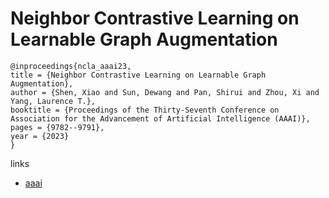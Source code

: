 # Neighbor Contrastive Learning on Learnable Graph Augmentation

```
@inproceedings{ncla_aaai23,
title = {Neighbor Contrastive Learning on Learnable Graph Augmentation},
author = {Shen, Xiao and Sun, Dewang and Pan, Shirui and Zhou, Xi and Yang, Laurence T.},
booktitle = {Proceedings of the Thirty-Seventh Conference on Association for the Advancement of Artificial Intelligence (AAAI)},
pages = {9782--9791},
year = {2023}
}
```

links
- [aaai](https://ojs.aaai.org/index.php/AAAI/article/view/26168)
